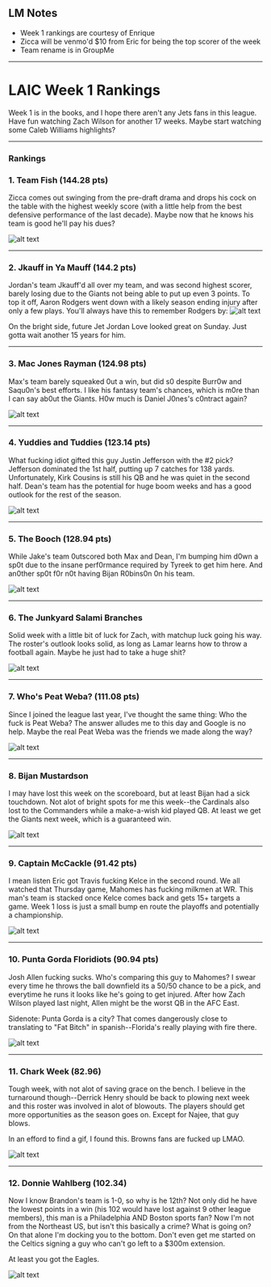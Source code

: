
## **LM Notes**

- Week 1 rankings are courtesy of Enrique
- Zicca will be venmo'd $10 from Eric for being the top scorer of the week
- Team rename is in GroupMe

___

# LAIC Week 1 Rankings


Week 1 is in the books, and I hope there aren't any Jets fans in this league. Have fun watching Zach Wilson for another 17 weeks.  Maybe start watching some Caleb Williams highlights?

___

### Rankings

### 1. Team Fish (144.28 pts)
Zicca comes out swinging from the pre-draft drama and drops his cock on the table with the highest weekly score (with a little help from the best defensive performance of the last decade). Maybe now that he knows his team is good he'll pay his dues?

![alt text](https://media.tenor.com/Myt7viKzaJkAAAAC/bring-money-bring-me-the-money.gif)

___

### 2. Jkauff in Ya Mauff (144.2 pts)
Jordan's team Jkauff'd all over my team, and was second highest scorer, barely losing due to the Giants not being able to put up even 3 points. To top it off, Aaron Rodgers went down with a likely season ending injury after only a few plays. You'll always have this to remember Rodgers by: 
![alt text](https://a.espncdn.com/combiner/i?img=%2Fmedia%2Fmotion%2Ffastclipper%2F2023%2F0911%2Fevc_NFL_20230911_no_event_name_8405d777_5bf8_429d_ad84_32a0fcaab5ad_4821%2Fevc_NFL_20230911_no_event_name_8405d777_5bf8_429d_ad84_32a0fcaab5ad_4821.jpg)

On the bright side, future Jet Jordan Love looked great on Sunday. Just gotta wait another 15 years for him.

___

### 3. Mac Jones Rayman (124.98 pts)
Max's team barely squeaked 0ut a win, but did s0 despite Burr0w and Saqu0n's best efforts. I like his fantasy team's chances, which is m0re than I can say ab0ut the Giants. H0w much is Daniel J0nes's c0ntract again?

![alt text](https://media0.giphy.com/media/lGbz7CsaCj4Tm/giphy.gif)


___

### 4. Yuddies and Tuddies (123.14 pts)
What fucking idiot gifted this guy Justin Jefferson with the #2 pick? Jefferson dominated the 1st half, putting up 7 catches for 138 yards. Unfortunately, Kirk Cousins is still his QB and he was quiet in the second half. Dean's team has the potential for huge boom weeks and has a good outlook for the rest of the season.

![alt text](https://www.totalprosports.com/wp-content/uploads/2023/09/justin-jeff-enh-1024x563.jpg)


___

### 5. The Booch (128.94 pts)
While Jake's team 0utscored both Max and Dean, I'm bumping him d0wn a sp0t due to the insane perf0rmance required by Tyreek to get him here.  And an0ther sp0t f0r n0t having Bijan R0bins0n 0n his team.

![alt text](https://i.imgur.com/yDZ16Zm.png)

___

### 6. The Junkyard Salami Branches
Solid week with a little bit of luck for Zach, with matchup luck going his way. The roster's outlook looks solid, as long as Lamar learns how to throw a football again.  Maybe he just had to take a huge shit?

![alt text](https://media.tenor.com/a2zeGRtOEgwAAAAd/lamar-jackson.gif)


___

### 7. Who's Peat Weba? (111.08 pts)
Since I joined the league last year, I've thought the same thing: Who the fuck is Peat Weba? The answer alludes me to this day and Google is no help. Maybe the real Peat Weba was the friends we made along the way?

![alt text](https://media.giphy.com/media/uvbtV2YtKV4bcJPdCG/giphy.gif)


___

### 8. Bijan Mustardson
I may have lost this week on the scoreboard, but at least Bijan had a sick touchdown.  Not alot of bright spots for me this week--the Cardinals also lost to the Commanders while a make-a-wish kid played QB. At least we get the Giants next week, which is a guaranteed win.

![alt text](https://media2.giphy.com/media/v1.Y2lkPTc5MGI3NjExbGZkaHprbDlpY3gwZjRrZWMwaGNrbmczdHZ0N3d6cGRteDU2ZGxhYyZlcD12MV9pbnRlcm5hbF9naWZfYnlfaWQmY3Q9Zw/65euSVSbzxnbHc1iAh/giphy.gif)


___

### 9. Captain McCackle (91.42 pts)

I mean listen Eric got Travis fucking Kelce in the second round. We all watched that Thursday game, Mahomes has fucking milkmen at WR. This man's team is stacked once Kelce comes back and gets 15+ targets a game.  Week 1 loss is just a small bump en route the playoffs and potentially a championship.

![alt text](https://pbs.twimg.com/ext_tw_video_thumb/1589368597301919744/pu/img/P3KyjeiqRB0AHj4Z.jpg:large)


___

### 10. Punta Gorda Floridiots (90.94 pts)

Josh Allen fucking sucks. Who's comparing this guy to Mahomes? I swear every time he throws the ball downfield its a 50/50 chance to be a pick, and everytime he runs it looks like he's going to get injured. After how Zach Wilson played last night, Allen might be the worst QB in the AFC East. 

Sidenote: Punta Gorda is a city?  That comes dangerously close to translating to "Fat Bitch" in spanish--Florida's really playing with fire there.

![alt text](https://media3.giphy.com/media/3McruKxflKTnKT7P8Q/giphy.gif)


___

### 11. Chark Week (82.96)

Tough week, with not alot of saving grace on the bench.  I believe in the turnaround though--Derrick Henry should be back to plowing next week and this roster was involved in alot of blowouts.  The players should get more opportunities as the season goes on. Except for Najee, that guy blows.

In an efford to find a gif, I found this. Browns fans are fucked up LMAO.

![alt text](https://phantom-marca.unidadeditorial.es/3111dc0b2561aa0775eb45cc740c5c00/resize/828/f/jpg/assets/multimedia/imagenes/2022/09/19/16635456363890.jpg)


___

### 12. Donnie Wahlberg (102.34)

Now I know Brandon's team is 1-0, so why is he 12th?  Not only did he have the lowest points in a win (his 102 would have lost against 9 other league members), this man is a Philadelphia AND Boston sports fan?  Now I'm not from the Northeast US, but isn't this basically a crime?  What is going on?  On that alone I'm docking you to the bottom.  Don't even get me started on the Celtics signing a guy who can't go left to a $300m extension.

At least you got the Eagles.

![alt text](https://cdn.discordapp.com/attachments/189183819385929728/1149551118716764160/image.png)

